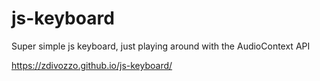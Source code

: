 # js-keyboard
Super simple js keyboard, just playing around with the AudioContext API

https://zdivozzo.github.io/js-keyboard/
